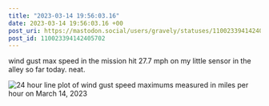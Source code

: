 ```yaml
---
title: "2023-03-14 19:56:03.16"
date: 2023-03-14 19:56:03.16 +00
post_uri: https://mastodon.social/users/gravely/statuses/110023394142405702
post_id: 110023394142405702
---
```

wind gust max speed in the mission hit 27.7 mph on my little sensor in the alley so far today. neat.


![24 hour line plot of wind gust speed maximums measured in miles per hour on March 14, 2023](/images/110023393880163168.png)

